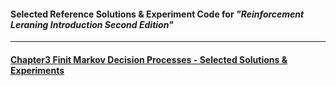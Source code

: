#### Selected Reference Solutions & Experiment Code for ___"Reinforcement Leraning Introduction Second Edition"___

***

#### [Chapter3 Finit Markov Decision Processes - Selected Solutions & Experiments](./solutions/chapter3/selected-solutions.md)
